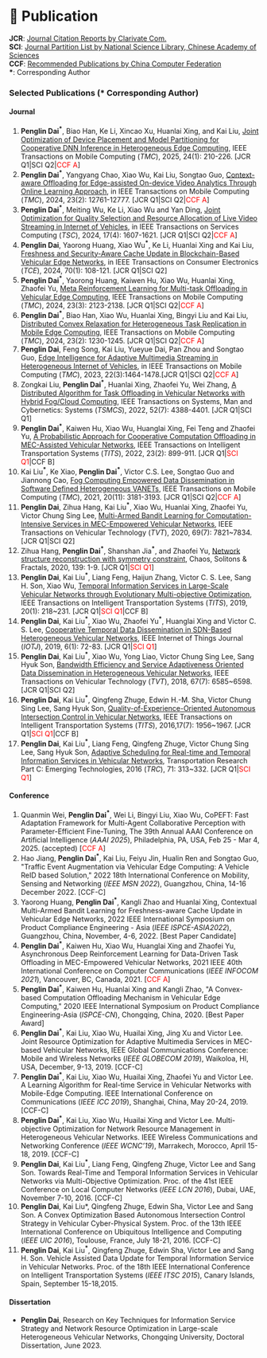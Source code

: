 # 📖 Publication

**JCR**: <a href="https://jcr.clarivate.com/jcr/home" class="no-underline">Journal Citation Reports by Clarivate Com.</a>    
**SCI**: <a href="https://www.fenqubiao.com" class="no-underline">Journal Partition List by National Science Library, Chinese Academy of Sciences</a>    
**CCF**: <a href="https://www.ccf.org.cn/Academic_Evaluation/By_category/" class="no-underline">Recommended Publications by China Computer Federation</a>    
**\***: Corresponding Author

<!-- #### Preprint -->
### Selected Publications (**\*** Corresponding Author)
#### Journal
1. **Penglin Dai**<sup>**\***</sup>, Biao Han, Ke Li, Xincao Xu, Huanlai Xing, and Kai Liu, <a href="https://ieeexplore.ieee.org/abstract/document/10675335" class="no-underline">Joint Optimization of Device Placement and Model Partitioning for Cooperative DNN Inference in Heterogeneous Edge Computing</a>, IEEE Transactions on Mobile Computing (*TMC*), 2025, 24(1): 210-226. [JCR Q1\|SCI Q2\|<font color="red">CCF A</font>]
2. **Penglin Dai**<sup>**\***</sup>, Yangyang Chao, Xiao Wu, Kai Liu, Songtao Guo, <a href="https://ieeexplore.ieee.org/document/10570213" class="no-underline">Context-aware Offloading for Edge-assisted On-device Video Analytics Through Online Learning Approach</a>, in IEEE Transactions on Mobile Computing (*TMC*), 2024, 23(2): 12761-12777. [JCR Q1\|SCI Q2\|<font color="red">CCF A</font>]
3. **Penglin Dai**<sup>**\***</sup>, Meiting Wu, Ke Li, Xiao Wu and Yan Ding, <a href="https://ieeexplore.ieee.org/document/10379126" class="no-underline">Joint Optimization for Quality Selection and Resource Allocation of Live Video Streaming in Internet of Vehicles</a>, in IEEE Transactions on Services Computing (*TSC*), 2024, 17(4): 1607-1621. [JCR Q1\|SCI Q2\|<font color="red">CCF A</font>]
4. **Penglin Dai**, Yaorong Huang, Xiao Wu<sup>**\***</sup>, Ke Li, Huanlai Xing and Kai Liu, <a href="https://ieeexplore.ieee.org/document/10371406" class="no-underline">Freshness and Security-Aware Cache Update in Blockchain-Based Vehicular Edge Networks</a>, in IEEE Transactions on Consumer Electronics (*TCE*), 2024, 70(1): 108-121. [JCR Q1\|SCI Q2]
5. **Penglin Dai**<sup>**\***</sup>, Yaorong Huang, Kaiwen Hu, Xiao Wu, Huanlai Xing, Zhaofei Yu, <a href="https://ieeexplore.ieee.org/document/10050793" class="no-underline">Meta Reinforcement Learning for Multi-task Offloading in Vehicular Edge Computing</a>, IEEE Transactions on Mobile Computing (*TMC*), 2024, 23(3): 2123-2138. [JCR Q1\|SCI Q2\|<font color="red">CCF A</font>]
6. **Penglin Dai**<sup>**\***</sup>, Biao Han, Xiao Wu, Huanlai Xing, Bingyi Liu and Kai Liu, <a href="https://ieeexplore.ieee.org/document/9999483" class="no-underline">Distributed Convex Relaxation for Heterogeneous Task Replication in Mobile Edge Computing</a>, IEEE Transactions on Mobile Computing (*TMC*), 2024, 23(2): 1230-1245. [JCR Q1\|SCI Q2\|<font color="red">CCF A</font>]
7. **Penglin Dai**, Feng Song, Kai Liu, Yueyue Dai, Pan Zhou and Songtao Guo, <a href="https://ieeexplore.ieee.org/document/9519528" class="no-underline">Edge Intelligence for Adaptive Multimedia Streaming in Heterogeneous Internet of Vehicles</a>, in IEEE Transactions on Mobile Computing (*TMC*), 2023, 22(3):1464-1478.[JCR Q1\|SCI Q2\|<font color="red">CCF A</font>]
8. Zongkai Liu, **Penglin Dai**<sup>**\***</sup>, Huanlai Xing, Zhaofei Yu, Wei Zhang, <a href="https://ieeexplore.ieee.org/document/9495832" class="no-underline">A Distributed Algorithm for Task Offloading in Vehicular Networks with Hybrid Fog/Cloud Computing</a>, IEEE Transactions on Systems, Man and Cybernetics: Systems (*TSMCS*), 2022, 52(7): 4388-4401. [JCR Q1\|SCI Q1]
9. **Penglin Dai**<sup>**\***</sup>, Kaiwen Hu, Xiao Wu, Huanglai Xing, Fei Teng and Zhaofei Yu, <a href="https://ieeexplore.ieee.org/document/9180064" class="no-underline">A Probabilistic Approach for Cooperative Computation Offloading in MEC-Assisted Vehicular Networks</a>, IEEE Transactions on Intelligent Transportation Systems (*TITS*), 2022, 23(2): 899-911. [JCR Q1\|<font color="red">SCI Q1</font>\|CCF B]
10. Kai Liu<sup>**\***</sup>, Ke Xiao, **Penglin Dai**<sup>**\***</sup>, Victor C.S. Lee, Songtao Guo and Jiannong Cao, <a href="https://ieeexplore.ieee.org/document/9099632" class="no-underline">Fog Computing Empowered Data Dissemination in Software Defined Heterogeneous VANETs</a>, IEEE Transactions on Mobile Computing (*TMC*), 2021, 20(11): 3181-3193. [JCR Q1\|SCI Q2\|<font color="red">CCF A</font>]
11. **Penglin Dai**, Zihua Hang, Kai Liu<sup>**\***</sup>, Xiao Wu, Huanlai Xing, Zhaofei Yu, Victor Chung Sing Lee, <a href="https://ieeexplore.ieee.org/document/9082866" class="no-underline">Multi-Armed Bandit Learning for Computation-Intensive Services in MEC-Empowered Vehicular Networks</a>, IEEE Transactions on Vehicular Technology (*TVT*), 2020, 69(7): 7821~7834. [JCR Q1\|SCI Q2]
12. Zihua Hang, **Penglin Dai**<sup>**\***</sup>, Shanshan Jia<sup>**\***</sup>, and Zhaofei Yu, <a href="https://www.sciencedirect.com/science/article/pii/S0960077920306834" class="no-underline">Network structure reconstruction with symmetry constraint</a>, Chaos, Solitons & Fractals, 2020, 139: 1-9. [JCR Q1\|<font color="red">SCI Q1</font>]
13. **Penglin Dai**, Kai Liu<sup>**\***</sup>, Liang Feng, Haijun Zhang, Victor C. S. Lee, Sang H. Son, Xiao Wu, <a href="https://ieeexplore.ieee.org/document/8315121" class="no-underline">Temporal Information Services in Large-Scale Vehicular Networks through Evolutionary Multi-objective Optimization</a>, IEEE Transactions on Intelligent Transportation Systems (*TITS*), 2019, 20(1): 218~231. [JCR Q1\|<font color="red">SCI Q1</font>\|CCF B]
14. **Penglin Dai**, Kai Liu<sup>**\***</sup>, Xiao Wu, Zhaofei Yu<sup>**\***</sup>, Huanglai Xing and Victor C. S. Lee, <a href="https://ieeexplore.ieee.org/document/8474352" class="no-underline">Cooperative Temporal Data Dissemination in SDN-Based Heterogeneous Vehicular Networks</a>, IEEE Internet of Things Journal (*IOTJ*), 2019, 6(1): 72-83. [JCR Q1\|<font color="red">SCI Q1</font>]
15. **Penglin Dai**, Kai Liu<sup>**\***</sup>, Xiao Wu, Yong Liao, Victor Chung Sing Lee, Sang Hyuk Son, <a href="https://ieeexplore.ieee.org/document/8307103" class="no-underline">Bandwidth Efficiency and Service Adaptiveness Oriented Data Dissemination in Heterogeneous Vehicular Networks</a>, IEEE Transactions on Vehicular Technology (*TVT*), 2018, 67(7): 6585~6598. [JCR Q1\|SCI Q2]
16. **Penglin Dai**, Kai Liu<sup>**\***</sup>, Qingfeng Zhuge, Edwin H.-M. Sha, Victor Chung Sing Lee, Sang Hyuk Son, <a href="https://ieeexplore.ieee.org/document/7398024" class="no-underline">Quality-of-Experience-Oriented Autonomous Intersection Control in Vehicular Networks</a>, IEEE Transactions on Intelligent Transportation Systems (*TITS*), 2016,17(7): 1956~1967. [JCR Q1\|<font color="red">SCI Q1</font>\|CCF B]
17. **Penglin Dai**, Kai Liu<sup>**\***</sup>, Liang Feng, Qingfeng Zhuge, Victor Chung Sing Lee, Sang Hyuk Son, <a href="https://www.sciencedirect.com/science/article/pii/S0968090X16301395" class="no-underline">Adaptive Scheduling for Real-time and Temporal Information Services in Vehicular Networks</a>, Transportation Research Part C: Emerging Technologies, 2016 (*TRC*), 71: 313~332. [JCR Q1\|<font color="red">SCI Q1</font>]

<!-- 3. Kai Liu<sup>**\***</sup>, **Xincao Xu**<sup>**\***</sup>, Penglin Dai, and Biwen Chen, <a href="https://ieeexplore.ieee.org/document/10261503" class="no-underline">Cooperative Sensing and Uploading for Quality-Cost Tradeoff of Digital Twins in VEC</a>, IEEE Transactions on Consumer Electronics (*TCE*), volume 70, issue 1, pp. 3414-3625, February 2024. IF: 4.3 (2022), 3.9 (5-year) [JCR Q2\|SCI Q2] [![](https://img.shields.io/badge/-BibTeX-blue?labelColor=white&color=F5F5F5&logo=latex&logoColor=008080)](https://neardws-1257861591.cos.ap-shanghai.myqcloud.com/neardws/bib/liu2023cooperative.bib) [![](https://img.shields.io/badge/dynamic/json?logo=Google%20Scholar&url=https%3A%2F%2Fcdn.jsdelivr.net%2Fgh%2FNeardws%2Fneardws.github.io@google-scholar-stats%2Fgs_data.json&query=$['publications']['DK5avZUAAAAJ:SdhP9T11ey4C']['num_citations']&labelColor=f6f6f6&color=9cf&style=flat&label=Citations)](https://scholar.google.com/citations?view_op=view_citation&hl=en&user=DK5avZUAAAAJ&citation_for_view=DK5avZUAAAAJ:SdhP9T11ey4C) [![](https://img.shields.io/github/stars/neardws/MAMO-Deep-Reinforcement-Learning?style=social)](https://github.com/neardws/MAMO-Deep-Reinforcement-Learning) -->

#### Conference

1. Quanmin Wei, **Penglin Dai**<sup>**\***</sup>, Wei Li, Bingyi Liu, Xiao Wu, CoPEFT: Fast Adaptation Framework for Multi-Agent Collaborative Perception with Parameter-Efficient Fine-Tuning, The 39th Annual AAAI Conference on Artificial Intelligence (*AAAI 2025*),  Philadelphia, PA, USA, Feb 25 - Mar 4, 2025. (accepted) [<font color="red">CCF A</font>]
2. Hao Jiang, **Penglin Dai**<sup>**\***</sup>, Kai Liu, Feiyu Jin, Hualin Ren and Songtao Guo, "Traffic Event Augmentation via Vehicular Edge Computing: A Vehicle ReID based Solution," 2022 18th International Conference on Mobility, Sensing and Networking (*IEEE MSN 2022*), Guangzhou, China, 14-16 December 2022. [CCF-C]
3. Yaorong Huang, **Penglin Dai**<sup>**\***</sup>, Kangli Zhao and Huanlai Xing, Contextual Multi-Armed Bandit Learning for Freshness-aware Cache Update in Vehicular Edge Networks, 2022 IEEE International Symposium on Product Compliance Engineering - Asia (*IEEE ISPCE-ASIA2022*), Guangzhou, China, November, 4-6, 2022. [Best Paper Candidate]
4. **Penglin Dai**<sup>**\***</sup>, Kaiwen Hu, Xiao Wu, Huanglai Xing and Zhaofei Yu, Asynchronous Deep Reinforcement Learning for Data-Driven Task Offloading in MEC-Empowered Vehicular Networks, 2021 IEEE 40th International Conference on Computer Communications (*IEEE INFOCOM 2021*), Vancouver, BC, Canada, 2021. [<font color="red">CCF A</font>]
5. **Penglin Dai**<sup>**\***</sup>, Kaiwen Hu, Huanlai Xing and Kangli Zhao, "A Convex-based Computation Offloading Mechanism in Vehicular Edge Computing," 2020 IEEE International Symposium on Product Compliance Engineering-Asia (*ISPCE-CN*), Chongqing, China, 2020. [Best Paper Award]
6. **Penglin Dai**<sup>**\***</sup>, Kai Liu, Xiao Wu, Huailai Xing, Jing Xu and Victor Lee. Joint Resource Optimization for Adaptive Multimedia Services in MEC-based Vehicular Networks, IEEE Global Communications Conference: Mobile and Wireless Networks (*IEEE GLOBECOM 2019*), Waikoloa, HI, USA, December, 9-13, 2019. [CCF-C]
7. **Penglin Dai**<sup>**\***</sup>, Kai Liu, Xiao Wu, Huailai Xing, Zhaofei Yu and Victor Lee. A Learning Algorithm for Real-time Service in Vehicular Networks with Mobile-Edge Computing. IEEE International Conference on Communications (*IEEE ICC 2019*), Shanghai, China, May 20-24, 2019. [CCF-C]
8. **Penglin Dai**<sup>**\***</sup>, Kai Liu, Xiao Wu, Huailai Xing and Victor Lee. Multi-objective Optimization for Network Resource Management in Heterogeneous Vehicular Networks. IEEE Wireless Communications and Networking Conference (*IEEE WCNC’19*), Marrakech, Morocco, April 15-18, 2019. [CCF-C]
9. **Penglin Dai**, Kai Liu<sup>**\***</sup>, Liang Feng, Qingfeng Zhuge, Victor Lee and Sang Son. Towards Real-Time and Temporal Information Services in Vehicular Networks via Multi-Objective Optimization. Proc. of the 41st IEEE Conference on Local Computer Networks (*IEEE LCN 2016*), Dubai, UAE, November 7-10, 2016. [CCF-C]
10. **Penglin Dai**, Kai Liu*, Qingfeng Zhuge, Edwin Sha, Victor Lee and Sang Son. A Convex Optimization Based Autonomous Intersection Control Strategy in Vehicular Cyber-Physical System. Proc. of the 13th IEEE International Conference on Ubiquitous Intelligence and Computing (*IEEE UIC 2016*), Toulouse, France, July 18-21, 2016. [CCF-C]
11. **Penglin Dai**, Kai Liu<sup>**\***</sup>, Qingfeng Zhuge, Edwin Sha, Victor Lee and Sang H. Son. Vehicle Assisted Data Update for Temporal Information Service in Vehicular Networks. Proc. of the 18th IEEE International Conference on Intelligent Transportation Systems (*IEEE ITSC 2015*), Canary Islands, Spain, September 15-18,2015.




<!-- 1. Junyuan Wu, **Xincao Xu**<sup>**\***</sup>, Chuzhao Li, Hao Zhang, Ke Xiao, and Kai Liu, <a href="https://ieeexplore.ieee.org/document/10365900" class="no-underline">Quality-Cost Trade-off on Constructing Logical Views for Vehicular Cyber-Physical Systems: A Deep Reinforcement Learning Approach</a>, IEEE International Symposium on Product Compliance Engineering-Asia (*IEEE ISPCE-AS'23*), Shanghai, China, November 3-5, 2023. [![](https://img.shields.io/badge/-BibTeX-blue?labelColor=white&color=F5F5F5&logo=latex&logoColor=008080)](https://neardws-1257861591.cos.ap-shanghai.myqcloud.com/neardws/bib/wu2023quality.bib) [![](https://img.shields.io/badge/dynamic/json?logo=Google%20Scholar&url=https%3A%2F%2Fcdn.jsdelivr.net%2Fgh%2FNeardws%2Fneardws.github.io@google-scholar-stats%2Fgs_data.json&query=$['publications']['DK5avZUAAAAJ:ye4kPcJQO24C']['num_citations']&labelColor=f6f6f6&color=9cf&style=flat&label=Citations)](https://scholar.google.com/citations?view_op=view_citation&hl=en&user=DK5avZUAAAAJ&citation_for_view=DK5avZUAAAAJ:ye4kPcJQO24C)
2. **Xincao Xu**, Kai Liu<sup>**\***</sup>, Qisen Zhang, Hao Jiang, Ke Xiao, and Jiangtao Luo, <a href="https://ieeexplore.ieee.org/abstract/document/9921762" class="no-underline">Age of View: A New Metric for Evaluating Heterogeneous Information Fusion in Vehicular Cyber-Physical Systems</a>, IEEE International Conference on Intelligent Transportation Systems (*IEEE ITSC’22*), Macau, China, October 8-12, 2022. [![](https://img.shields.io/badge/-BibTeX-blue?labelColor=white&color=F5F5F5&logo=latex&logoColor=008080)](https://neardws-1257861591.cos.ap-shanghai.myqcloud.com/neardws/bib/xu2022age.bib) [![](https://img.shields.io/badge/-PDF-blue?logo=microsoftpowerpoint&logoColor=B7472A&labelColor=white&color=F5F5F5&style=flat)](https://neardws-1257861591.cos.ap-shanghai.myqcloud.com/2022/09/20220915013208ITSC2022_Sildes591.pdf) [![](https://img.shields.io/badge/dynamic/json?logo=Google%20Scholar&url=https%3A%2F%2Fcdn.jsdelivr.net%2Fgh%2FNeardws%2Fneardws.github.io@google-scholar-stats%2Fgs_data.json&query=$['publications']['DK5avZUAAAAJ:_B80troHkn4C']['num_citations']&labelColor=f6f6f6&color=9cf&style=flat&label=Citations)](https://scholar.google.com/citations?view_op=view_citation&hl=en&user=DK5avZUAAAAJ&citation_for_view=DK5avZUAAAAJ:_B80troHkn4C) [![](https://img.shields.io/github/stars/neardws/Age-of-View?style=social)](https://github.com/neardws/Age-of-View) [![](https://img.shields.io/youtube/views/iayUfkFCMcs?style=social)](https://youtu.be/iayUfkFCMcs) [![](https://img.shields.io/badge/dynamic/json?label=views&style=social&logo=bilibili&query=data.stat.view&url=https%3A%2F%2Fapi.bilibili.com%2Fx%2Fweb-interface%2Fview%3Fbvid%3DBV1UR4y197sT)](https://www.bilibili.com/video/BV1UR4y197sT)
3. Chunhui Liu, Kai Liu<sup>**\***</sup>, **Xincao Xu**, Hualing Ren, Feiyu Jin, and Songtao Guo, <a href="https://ieeexplore.ieee.org/abstract/document/9394299" class="no-underline">Real-time Task Offloading for Data and Computation Intensive Services in Vehicular Fog Computing Environments</a>, IEEE International Conference on Mobility, Sensing and Networking (*IEEE MSN’20*), Tokyo, Japan, December 17-19, 2020. [![](https://img.shields.io/badge/-BibTeX-blue?labelColor=white&color=F5F5F5&logo=latex&logoColor=008080)](https://neardws-1257861591.cos.ap-shanghai.myqcloud.com/neardws/bib/liu2020real.bib) [![](https://img.shields.io/badge/dynamic/json?logo=Google%20Scholar&url=https%3A%2F%2Fcdn.jsdelivr.net%2Fgh%2FNeardws%2Fneardws.github.io@google-scholar-stats%2Fgs_data.json&query=$['publications']['DK5avZUAAAAJ:sSrBHYA8nusC']['num_citations']&labelColor=f6f6f6&color=9cf&style=flat&label=Citations)](https://scholar.google.com/citations?view_op=view_citation&hl=en&user=DK5avZUAAAAJ&citation_for_view=DK5avZUAAAAJ:sSrBHYA8nusC)
4. Yi Zhou, Kai Liu<sup>**\***</sup>, **Xincao Xu**, Chunhui Liu, Liang Feng, and Chao Chen, <a href="https://link.springer.com/chapter/10.1007/978-981-15-7670-6_38" class="no-underline">Multi-period Distributed Delay-sensitive Tasks Offloading in a Two-layer Vehicular Fog Computing Architecture</a>, International Conference on Neural Computing and Applications (*NCAA’20*), Shenzhen, China, July 3-6, 2020. [![](https://img.shields.io/badge/-BibTeX-blue?labelColor=white&color=F5F5F5&logo=latex&logoColor=008080)](https://neardws-1257861591.cos.ap-shanghai.myqcloud.com/neardws/bib/zhou2020multi.bib) [![](https://img.shields.io/badge/dynamic/json?logo=Google%20Scholar&url=https%3A%2F%2Fcdn.jsdelivr.net%2Fgh%2FNeardws%2Fneardws.github.io@google-scholar-stats%2Fgs_data.json&query=$['publications']['DK5avZUAAAAJ:vRqMK49ujn8C']['num_citations']&labelColor=f6f6f6&color=9cf&style=flat&label=Citations)](https://scholar.google.com/citations?view_op=view_citation&hl=en&user=DK5avZUAAAAJ&citation_for_view=DK5avZUAAAAJ:vRqMK49ujn8C)
5. Yi Zhou, Kai Liu<sup>**\***</sup>, **Xincao Xu**, Songtao Guo, Zhou Wu, Victor Lee, and Sang Son, <a href="https://ieeexplore.ieee.org/document/9045579" class="no-underline">Distributed Scheduling for Time-Critical Tasks in a Two-layer Vehicular Fog Computing Architecture</a>, IEEE Consumer Communications and Networking Conference (*IEEE CCNC’20*), Las Vegas, USA, January 11-14, 2020. [![](https://img.shields.io/badge/-BibTeX-blue?labelColor=white&color=F5F5F5&logo=latex&logoColor=008080)](https://neardws-1257861591.cos.ap-shanghai.myqcloud.com/neardws/bib/zhou2020distributed.bib) [![](https://img.shields.io/badge/dynamic/json?logo=Google%20Scholar&url=https%3A%2F%2Fcdn.jsdelivr.net%2Fgh%2FNeardws%2Fneardws.github.io@google-scholar-stats%2Fgs_data.json&query=$['publications']['DK5avZUAAAAJ:K3LRdlH-MEoC']['num_citations']&labelColor=f6f6f6&color=9cf&style=flat&label=Citations)](https://scholar.google.com/citations?view_op=view_citation&hl=en&user=DK5avZUAAAAJ&citation_for_view=DK5avZUAAAAJ:K3LRdlH-MEoC)
6. **Xincao Xu**, Kai Liu<sup>**\***</sup>, Ke Xiao, Hualing Ren, Liang Feng, and Chao Chen, <a href="https://ieeexplore.ieee.org/document/8805783" class="no-underline">Design and Implementation of a Fog Computing Based Collision Warning System in VANETs</a>, IEEE International Symposium on Product Compliance Engineering-Asia (*IEEE ISPCE-CN’18*), Hong Kong/Shenzhen, China, December 5-7, 2018. (Best Paper Award) [![](https://img.shields.io/badge/-BibTeX-blue?labelColor=white&color=F5F5F5&logo=latex&logoColor=008080)](https://neardws-1257861591.cos.ap-shanghai.myqcloud.com/neardws/bib/xu2018design.bib) [![](https://img.shields.io/badge/dynamic/json?logo=Google%20Scholar&url=https%3A%2F%2Fcdn.jsdelivr.net%2Fgh%2FNeardws%2Fneardws.github.io@google-scholar-stats%2Fgs_data.json&query=$['publications']['DK5avZUAAAAJ:xtRiw3GOFMkC']['num_citations']&labelColor=f6f6f6&color=9cf&style=flat&label=Citations)](https://scholar.google.com/citations?view_op=view_citation&hl=en&user=DK5avZUAAAAJ&citation_for_view=DK5avZUAAAAJ:xtRiw3GOFMkC) [![](https://img.shields.io/github/stars/cqu-bdsc/Collision-Warning-System?style=social)](https://github.com/cqu-bdsc/Collision-Warning-System) -->

<!-- #### Chinese Papers

1. **Xincao Xu**, Kai Liu<sup>**\***</sup>, Chunhui Liu, Hao Jiang, Songtao Guo, and Weiwei Wu, <a href="https://www.ejournal.org.cn/CN/10.12263/DZXB.20200994" class="no-underline">Potential Game Based Channel Allocation for Vehicular Edge Computing</a>, Tien Tzu Hsueh Pao/Acta Electronica Sinica (*电子学报*), volume 49, issue 5, pp.851-860, July 2021. [CCF T1] [![](https://img.shields.io/badge/-BibTeX-blue?labelColor=white&color=F5F5F5&logo=latex&logoColor=008080)](https://neardws-1257861591.cos.ap-shanghai.myqcloud.com/neardws/bib/xu2021potential.bib) [![](https://img.shields.io/badge/dynamic/json?logo=Google%20Scholar&url=https%3A%2F%2Fcdn.jsdelivr.net%2Fgh%2FNeardws%2Fneardws.github.io@google-scholar-stats%2Fgs_data.json&query=$['publications']['DK5avZUAAAAJ:fQNAKQ3IYiAC']['num_citations']&labelColor=f6f6f6&color=9cf&style=flat&label=Citations)](https://scholar.google.com/citations?view_op=view_citation&hl=en&user=DK5avZUAAAAJ&citation_for_view=DK5avZUAAAAJ:fQNAKQ3IYiAC) [![](https://img.shields.io/github/stars/neardws/Incentive-based-Probability-Update-and-Strategy-Selection?style=social)](https://github.com/neardws/Incentive-based-Probability-Update-and-Strategy-Selection)
2. **Xincao Xu**, Yi Zhou, Kai Liu<sup>**\***</sup>, Chaocan Xiang, Yantao Li, and Songtao Guo, Potential Game based Distributed Channel Allocation in Vehicular Fog Computing Environments, 14th China Conference on Internet of Things (*CWSN’20*), Dunhuang, China, September 18-21, 2020. (Best Paper Candidate)
 -->
#### Dissertation

- **Penglin Dai**, Research on Key Techniques for Information Service Strategy and Network Resource Optimization in Large-scale Heterogeneous Vehicular Networks, Chongqing University, Doctoral Dissertation, June 2023. 

<!-- 
- [![](https://img.shields.io/badge/-BibTeX-blue?labelColor=white&color=F5F5F5&logo=latex&logoColor=008080)](https://neardws-1257861591.cos.ap-shanghai.myqcloud.com/neardws/bib/xu2023research.bib) [![](https://img.shields.io/badge/-PDF-blue?logo=adobeacrobatreader&logoColor=B7472A&labelColor=white&color=F5F5F5&style=flat)](https://neardws-1257861591.cos.ap-shanghai.myqcloud.com/neardws/My-Doctoral-Dissertation-Defense.pdf) [![](https://img.shields.io/github/stars/neardws/My-Doctoral-Dissertation?style=social)](https://github.com/neardws/My-Doctoral-Dissertation)  -->